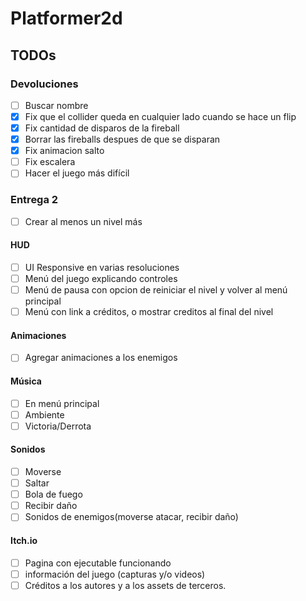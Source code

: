 # Platformer2d

## TODOs

### Devoluciones
- [ ] Buscar nombre
- [x] Fix que el collider queda en cualquier lado cuando se hace un flip
- [x] Fix cantidad de disparos de la fireball
- [x] Borrar las fireballs despues de que se disparan
- [x] Fix animacion salto
- [ ] Fix escalera
- [ ] Hacer el juego más difícil

### Entrega 2
- [ ] Crear al menos un nivel más
#### HUD
- [ ] UI Responsive en varias resoluciones
- [ ] Menú del juego explicando controles
- [ ] Menú de pausa con opcion de reiniciar el nivel y volver al menú principal
- [ ] Menú con link a créditos, o mostrar creditos al final del nivel

#### Animaciones
- [ ] Agregar animaciones a los enemigos

#### Música
- [ ] En menú principal
- [ ] Ambiente
- [ ] Victoria/Derrota

#### Sonidos
- [ ] Moverse
- [ ] Saltar
- [ ] Bola de fuego
- [ ] Recibir daño
- [ ] Sonidos de enemigos(moverse atacar, recibir daño)

#### Itch.io
- [ ] Pagina con ejecutable funcionando
- [ ] información del juego (capturas y/o videos)
- [ ] Créditos a los autores y a los assets de terceros.
